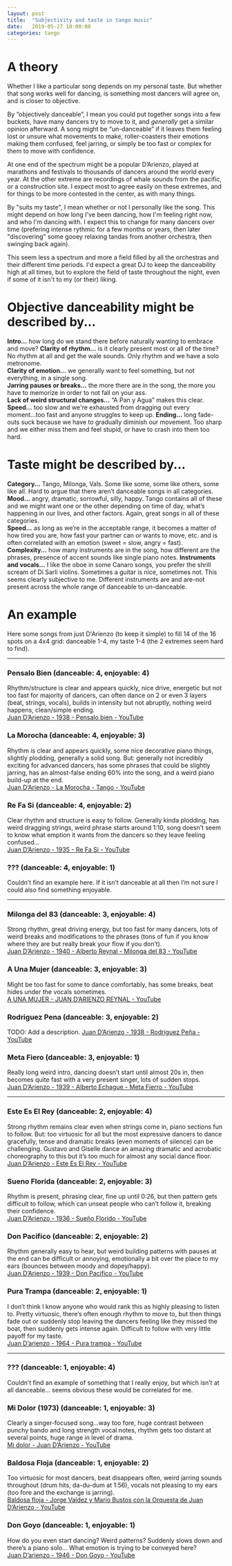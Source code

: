 ```yaml
---
layout: post
title:  "Subjectivity and taste in tango music"
date:   2019-05-27 10:00:00
categories: tango
---
```


# A theory
Whether I like a particular song depends on my personal taste. But whether that song works well for dancing, is something most dancers will agree on, and is closer to objective.

By “objectively danceable”, I mean you could put together songs into a few buckets, have many dancers try to move to it, and *generally* get a similar opinion afterward. A song might be “un-danceable” if it leaves them feeling lost or unsure what movements to make, roller-coasters their emotions making them confused, feel jarring, or simply be too fast or complex for them to move with confidence.

At one end of the spectrum might be a popular D’Arienzo, played at marathons and festivals to thousands of dancers around the world every year. At the other extreme are recordings of whale sounds from the pacific, or a construction site. I expect most to agree easily on these extremes, and for things to be more contested in the center, as with many things.

By "suits my taste", I mean whether or not I personally like the song. This might depend on how long I've been dancing, how I'm feeling right now, and who I'm dancing with. I expect this to change for many dancers over time (prefering intense rythmic for a few months or years, then later "discovering" some gooey relaxing tandas from another orchestra, then swinging back again).

This seem less a spectrum and more a field filled by all the orchestras and their different time periods. I'd expect a great DJ to keep the danceability high at all times, but to explore the field of taste throughout the night, even if some of it isn't to my (or their) liking.

# Objective danceability might be described by...

**Intro…** how long do we stand there before naturally wanting to embrace and move?
**Clarity of rhythm…** is it clearly present most or all of the time? No rhythm at all and get the wale sounds. Only rhythm and we have a solo metronome.  
**Clarity of emotion…** we generally want to feel something, but not everything, in a single song.  
**Jarring pauses or breaks…** the more there are in the song, the more you have to memorize in order to not fall on your ass.  
**Lack of weird structural changes…** “A Pan y Agua” makes this clear.  
**Speed…** too slow and we're exhausted from dragging out every moment...too fast and anyone struggles to keep up.
**Ending…** long fade-outs suck because we have to gradually diminish our movement. Too sharp and we either miss them and feel stupid, or have to crash into them too hard.  

# Taste might be described by...

**Category…** Tango, Milonga, Vals. Some like some, some like others, some like all. Hard to argue that there aren’t danceable songs in all categories.  
**Mood…** angry, dramatic, sorrowful, silly, happy. Tango contains all of these and we might want one or the other depending on time of day, what’s happening in our lives, and other factors. Again, great songs in all of these categories.  
**Speed…** as long as we’re in the acceptable range, it becomes a matter of how tired you are, how fast your partner can or wants to move, etc. and is often correlated with an emotion (sweet = slow, angry = fast).  
**Complexity...** how many instruments are in the song, how different are the phrases, presence of accent sounds like single piano notes.
**Instruments and vocals…** I like the oboe in some Canaro songs, you prefer the shrill scream of Di Sarli violins. Sometimes a guitar is nice, sometimes not. This seems clearly subjective to me. Different instruments are and are-not present across the whole range of danceable to un-danceable.  

# An example
Here some songs from just D'Arienzo (to keep it simple) to fill 14 of the 16 spots on a 4x4 grid: danceable 1-4, my taste 1-4 (the 2 extremes seem hard to find).

---

### Pensalo Bien (danceable: 4, enjoyable: 4)
Rhythm/structure is clear and appears quickly, nice drive, energetic but not too fast for majority of dancers, can often dance on 2 or even 3 layers (beat, strings, vocals), builds in intensity but not abruptly, nothing weird happens, clean/simple ending.  
[Juan D’Arienzo - 1938 - Pensalo bien - YouTube](https://www.youtube.com/watch?v=8PntJlcscGU)

### La Morocha (danceable: 4, enjoyable: 3)
Rhythm is clear and appears quickly, some nice decorative piano things, slightly plodding, generally a solid song. But: generally not incredibly exciting for advanced dancers, has some phrases that could be slightly jarring, has an almost-false ending 60% into the song, and a weird piano build-up at the end.  
[Juan D’Arienzo - La Morocha - Tango - YouTube](https://www.youtube.com/watch?v=ekqQg8x1ezQ)

### Re Fa Si (danceable: 4, enjoyable: 2)
Clear rhythm and structure is easy to follow. Generally kinda plodding, has weird dragging strings, weird phrase starts around 1:10, song doesn’t seem to know what emption it wants from the dancers so they leave feeling confused…  
[Juan D’Arienzo - 1935 - Re Fa Si - YouTube](https://www.youtube.com/watch?v=vBsq3KL7pfA)

### ??? (danceable: 4, enjoyable: 1)
Couldn’t find an example here. If it isn’t danceable at all then I’m not sure I could also find something enjoyable.

---

### Milonga del 83 (danceable: 3, enjoyable: 4)
Strong rhythm, great driving energy, but too fast for many dancers, lots of weird breaks and modifications to the phrases (tons of fun if you know where they are but really break your flow if you don’t).  
[Juan D’Arienzo - 1940 - Alberto Reynal - Milonga del 83 - YouTube](https://www.youtube.com/watch?v=-3BT13532fY)

### A Una Mujer (danceable: 3, enjoyable: 3)
Might be too fast for some to dance comfortably, has some breaks, beat hides under the vocals sometimes.  
[A UNA MUJER  - JUAN D’ARIENZO REYNAL - YouTube](https://www.youtube.com/watch?v=X_LBODPtzw0)

### Rodriguez Pena (danceable: 3, enjoyable: 2)
TODO: Add a description.
[Juan D’Arienzo - 1938 - Rodriguez Peña - YouTube](https://www.youtube.com/watch?v=s9t4F79d0sM)

### Meta Fiero (danceable: 3, enjoyable: 1)
Really long weird intro, dancing doesn’t start until almost 20s in, then becomes quite fast with a very present singer, lots of sudden stops.  
[Juan D’Arienzo - 1939 - Alberto Echague - Meta Fierro - YouTube](https://www.youtube.com/watch?v=rSk5Johb1Vg)

---

### Este Es El Rey (danceable: 2, enjoyable: 4)
Strong rhythm remains clear even when strings come in, piano sections fun to follow. But: too virtuosic for all but the most expressive dancers to dance gracefully, tense and dramatic breaks (even moments of silence) can be challenging. Gustavo and Giselle dance an amazing dramatic and acrobatic choreography to this but it’s too much for almost any social dance floor.  
[Juan D’Arienzo - Este Es El Rey - YouTube](https://www.youtube.com/watch?v=pjBIKeIPovo)

### Sueno Florida (danceable: 2, enjoyable: 3)
Rhythm is present, phrasing clear, fine up until 0:26, but then pattern gets difficult to follow, which can unseat people who can’t follow it, breaking their confidence.  
[Juan D’Arienzo - 1936 - Sueño Florido - YouTube](https://www.youtube.com/watch?v=94jl6DJRGXE)

### Don Pacifico (danceable: 2, enjoyable: 2)
Rhythm generally easy to hear, but weird building patterns with pauses at the end can be difficult or annoying, emotionally a bit over the place to my ears (bounces between moody and dopey/happy).  
[Juan D’Arienzo - 1939 - Don Pacifico - YouTube](https://www.youtube.com/watch?v=4HawjQZNTFU)

### Pura Trampa (danceable: 2, enjoyable: 1)
I don’t think I know anyone who would rank this as highly pleasing to listen to. Pretty virtuosic, there’s often enough rhythm to move to, but then things fade out or suddenly stop leaving the dancers feeling like they missed the boat, then suddenly gets intense again. Difficult to follow with very little payoff for my taste.  
[Juan D’arienzo - 1964 - Pura trampa - YouTube](https://www.youtube.com/watch?v=TjJK1Bj7W8I)

---

### ??? (danceable: 1, enjoyable: 4)
Couldn’t find an example of something that I really enjoy, but which isn’t at all danceable… seems obvious these would be correlated for me.

### Mi Dolor (1973) (danceable: 1, enjoyable: 3)
Clearly a singer-focused song…way too fore, huge contrast between punchy bando and long strength vocal notes, rhythm gets too distant at several points, huge range in level of drama.  
[Mi dolor - Juan D’Arienzo - YouTube](https://www.youtube.com/watch?v=ZK5oTm8VZGQ)

### Baldosa Floja (danceable: 1, enjoyable: 2)
Too virtuosic for most dancers, beat disappears often, weird jarring sounds throughout (drum hits, da-du-dum at 1:56), vocals not pleasing to my ears (too fore and the exchange is jarring).  
[Baldosa floja - Jorge Valdez y Mario Bustos con la Orquesta de Juan D’Arienzo - YouTube](https://www.youtube.com/watch?v=1CgxfygW6bo)

### Don Goyo (danceable: 1, enjoyable: 1)
How do you even start dancing? Weird patterns? Suddenly slows down and there’s a piano solo… What emotion is trying to be conveyed here?  
[Juan D’arienzo - 1946 - Don Goyo - YouTube](https://www.youtube.com/watch?v=Cv538F6L_Zk)